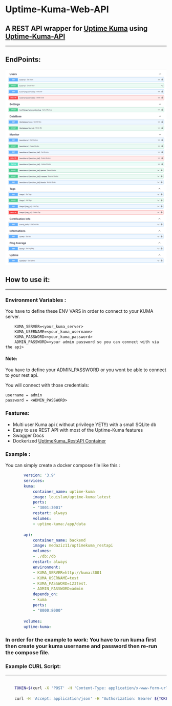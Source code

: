 # Uptime-Kuma-Web-API
## A REST API wrapper for [Uptime Kuma](https://github.com/louislam/uptime-kuma) using [Uptime-Kuma-API](https://github.com/lucasheld/uptime-kuma-api)
---
## EndPoints:

![Alt text](./images/1.png )
![Alt text](./images/2.png )


## How to use it:
----

### Environment Variables :
  You have to define these ENV VARS in order to connect to your KUMA server.

        KUMA_SERVER=<your_kuma_server>
        KUMA_USERNAME=<your_kuma_username>
        KUMA_PASSWORD=<your_kuma_password>
        ADMIN_PASSWORD=<your admin password so you can connect with via the api>

  #### Note:

  You have to define your ADMIN_PASSWORD or you wont be able to connect to your rest api.

  You will connect with those credentials:

    username = admin
    password = <ADMIN_PASSWORD>

### Features:
  - Multi user Kuma api ( without privilege YET!!) with a small SQLite db
  - Easy to use REST API with most of the Uptime-Kuma features
  - Swagger Docs
  - Dockerized [UptimeKuma_RestAPI Container](https://hub.docker.com/repository/docker/medaziz11/uptimekuma_restapi)

### Example : 
  You can simply create a docker compose file like this :

```yaml
        version: '3.9'
        services:
        kuma:
            container_name: uptime-kuma
            image: louislam/uptime-kuma:latest
            ports:
            - "3001:3001"
            restart: always
            volumes:
            - uptime-kuma:/app/data

        api:
            container_name: backend
            image: medaziz11/uptimekuma_restapi
            volumes:
            - ./db:/db
            restart: always
            environment:
            - KUMA_SERVER=http://kuma:3001
            - KUMA_USERNAME=test
            - KUMA_PASSWORD=123test.
            - ADMIN_PASSWORD=admin
            depends_on:
            - kuma
            ports:
            - "8000:8000"

        volumes:
        uptime-kuma:
```
### In order for the example to work: You have to run kuma first then create your kuma username and password then re-run the compose file. 

### Example CURL Script:
---

```bash

    TOKEN=$(curl -X 'POST' -H 'Content-Type: application/x-www-form-urlencoded' --data 'username=admin&password=admin' http://127.0.0.1:8000/login/access-token/ | jq -r ".access_token")

    curl -H 'Accept: application/json' -H "Authorization: Bearer ${TOKEN}" http://127.0.0.1:8000/monitors/

```